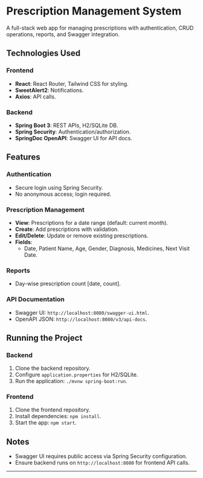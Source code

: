 # Prescription Management System

A full-stack web app for managing prescriptions with authentication, CRUD operations, reports, and Swagger integration.

## Technologies Used

### Frontend
- **React**: React Router, Tailwind CSS for styling.
- **SweetAlert2**: Notifications.
- **Axios**: API calls.

### Backend
- **Spring Boot 3**: REST APIs, H2/SQLite DB.
- **Spring Security**: Authentication/authorization.
- **SpringDoc OpenAPI**: Swagger UI for API docs.

## Features

### Authentication
- Secure login using Spring Security.
- No anonymous access; login required.

### Prescription Management
- **View**: Prescriptions for a date range (default: current month).
- **Create**: Add prescriptions with validation.
- **Edit/Delete**: Update or remove existing prescriptions.
- **Fields**:
  - Date, Patient Name, Age, Gender, Diagnosis, Medicines, Next Visit Date.

### Reports
- Day-wise prescription count [date, count].

### API Documentation
- Swagger UI: `http://localhost:8080/swagger-ui.html`.
- OpenAPI JSON: `http://localhost:8080/v3/api-docs`.

## Running the Project

### Backend
1. Clone the backend repository.
2. Configure `application.properties` for H2/SQLite.
3. Run the application: `./mvnw spring-boot:run`.

### Frontend
1. Clone the frontend repository.
2. Install dependencies: `npm install`.
3. Start the app: `npm start`.

## Notes
- Swagger UI requires public access via Spring Security configuration.
- Ensure backend runs on `http://localhost:8080` for frontend API calls.

---

